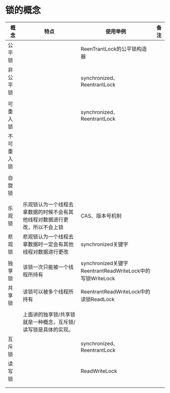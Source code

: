 # 锁的概念



| 概念       | 特点                                                         | 使用举例                                                     | 备注 |
| ---------- | ------------------------------------------------------------ | ------------------------------------------------------------ | ---- |
| 公平锁     |                                                              | ReenTrantLock的公平锁构造器                                  |      |
| 非公平锁   |                                                              | synchronized、ReentrantLock                                  |      |
|            |                                                              |                                                              |      |
| 可重入锁   |                                                              | synchronized、ReentrantLock                                  |      |
| 不可重入锁 |                                                              |                                                              |      |
|            |                                                              |                                                              |      |
| 自旋锁     |                                                              |                                                              |      |
|            |                                                              |                                                              |      |
| 乐观锁     | 乐观锁认为一个线程去拿数据的时候不会有其他线程对数据进行更改，所以不会上锁 | CAS、版本号机制                                              |      |
| 悲观锁     | 悲观锁认为一个线程去拿数据时一定会有其他线程对数据进行更改   | synchronized关键字                                           |      |
|            |                                                              |                                                              |      |
| 独享锁     | 该锁一次只能被一个线程所持有                                 | synchronized关键字<br>ReentrantReadWriteLock中的写锁WriteLock |      |
| 共享锁     | 该锁可以被多个线程所持有                                     | ReentrantReadWriteLock中的读锁ReadLock                       |      |
|            |                                                              |                                                              |      |
|            | 上面讲的独享锁/共享锁就是一种概念，互斥锁/读写锁是具体的实现。 |                                                              |      |
| 互斥锁     |                                                              | synchronized、ReentrantLock                                  |      |
| 读写锁     |                                                              | ReadWriteLock                                                |      |
|            |                                                              |                                                              |      |
|            |                                                              |                                                              |      |

